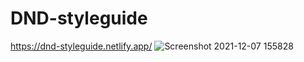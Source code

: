 # DND-styleguide
https://dnd-styleguide.netlify.app/
![Screenshot 2021-12-07 155828](https://user-images.githubusercontent.com/69147419/145052699-2f86e08d-8094-416c-be4b-e097aa9715b4.png)
